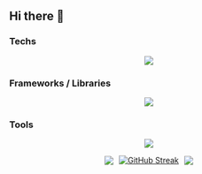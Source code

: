 ## Hi there 👋

### Techs
<p align="center">
  <a href="https://go-skill-icons.vercel.app/">
    <img
      src="https://go-skill-icons.vercel.app/api/icons?i=assembly,apache,bash,c,cassandra,cpp,cs,css,dart,django,firebase,gradle,graphql,hive,html,htmx,java,javascript,json,kafka,kotlin,latex,mariadb,markdown,maven,mongodb,mysql,neo4j,nginx,oracle,php,postgresql,powershell,python,rabbitmq,redis,regex,sqlite,supabase,swagger,typescript,yaml"
    />
  </a>
</p>

### Frameworks / Libraries
<p align="center">
  <a href="https://go-skill-icons.vercel.app/">
    <img
      src="https://go-skill-icons.vercel.app/api/icons?i=android,api,bootstrap,discordjs,expressjs,fastapi,ffmpeg,flask,flutter,forgemc,leaflet,matplotlib,nextjs,nodejs,npm,opencv,pandas,pygame,react,reactnative,ros,scipy,socketio,spring,tailwindcss,vite,vuejs,websocket"
    />
  </a>
</p>

### Tools
<p align="center">
  <a href="https://go-skill-icons.vercel.app/">
    <img
      src="https://go-skill-icons.vercel.app/api/icons?i=androidstudio,azure,cloudflare,cmake,debian,docker,expo,figma,gcp,git,github,githubactions,gitlab,googlecolab,googleplayconsole,jenkins,jupyter,kubernetes,raspberrypi,ubuntu,unity,virtualbox,visualstudio,vscode,windows,wireshark,wsl"
    />
  </a>
</p>

<div align="center" style="display: flex; justify-content: center; align-items: center; flex-wrap: wrap; gap: 10px;">
  <a href="https://github.com/anuraghazra/github-readme-stats">
    <img src="https://github-readme-stats.vercel.app/api?username=Jouca&show=prs_merged,prs_merged_percentage&show_icons=true&theme=omni" />
  </a>
  <a href="https://git.io/streak-stats">
    <img src="https://clarifygdps.com/github-readme-streak-stats/src/demo/preview.php?user=Jouca&theme=dark&border_radius=3.5&card_width=365&ring=EB5EDB&sideLabels=EB00E7&sideNums=DF00EB&currStreakNum=EB8400&hide_longest_streak=true" alt="GitHub Streak" />
  </a>
  <a href="https://github.com/anuraghazra/convoychat">
    <img src="https://github-readme-stats.vercel.app/api/top-langs/?username=Jouca&langs_count=8&theme=omni&layout=donut-vertical" />
  </a>
</div>
